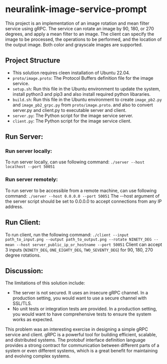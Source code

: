 # neuralink-image-service-prompt
This project is an implementation of an image rotation and mean filter service using gRPC. The service can rotate an image by 90, 180, or 270 degrees, and apply a mean filter to an image. The client can specify the image to be processed, the operations to be performed, and the location of the output image. Both color and grayscale images are supported.

## Project Structure

- This solution requires cleen installation of Ubuntu 22.04.
- `proto/image.proto`: The Protocol Buffers definition file for the image service.
- `setup.sh`: Run this file in the Ubuntu environment to update the system, install python3 and pip3 and also install required python libararies. 
- `build.sh`: Run this file in the Ubuntu environment to create `image_pb2.py` and `image_pb2_grpc.py` from `proto/image.proto`. and also to convert server.py and client.py to executable server and client.
- `server.py`: The Python script for the image service server.
- `client.py`: The Python script for the image service client.

## Run Server:
### Run server locally:
To run server locally, can use following command: `./server --host localhost --port 50051`
### Run server remotely: 
To run server to be accessible from a remote machine, can use following command: `./server --host 0.0.0.0 --port 50051` 
The --host argument of the server script should be set to 0.0.0.0 to accept connections from any IP address.

## Run Client:
To run client, run the following command: `./client --input path_to_input.png --output path_to_output.png --rotate NINETY_DEG --mean --host server_public_ip_or_hostname --port 50051`
Client can accept 3 inputs (`NINETY_DEG`, `ONE_EIGHTY_DEG`, `TWO_SEVENTY_DEG`) for 90, 180, 270 degree rotations.

## Discussion:
The limitations of this solution include:
- The server is not secured. It uses an insecure gRPC channel. In a production setting, you would want to use a secure channel with SSL/TLS.
- No unit tests or integration tests are provided. In a production setting, you would want to have comprehensive tests to ensure the system works as expected.

This problem was an interesting exercise in designing a simple gRPC service and client. gRPC is a powerful tool for building efficient, scalable, and distributed systems. The protobuf interface definition language provides a strong contract for communication between different parts of a system or even different systems, which is a great benefit for maintaining and evolving complex systems.

